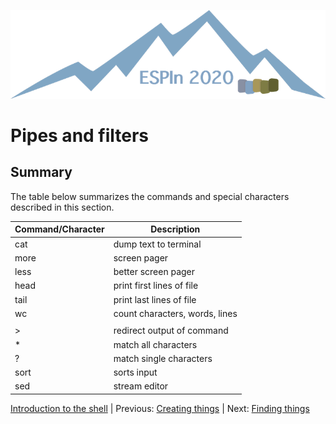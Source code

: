 ![ESPIn logo](../../media/ESPIn.png)

# Pipes and filters


## Summary

The table below summarizes the commands and special characters
described in this section.

| Command/Character | Description
| ----------------- | -----------
| cat               | dump text to terminal
| more              | screen pager
| less              | better screen pager
| head              | print first lines of file
| tail              | print last lines of file
| wc                | count characters, words, lines
| |                 | pipe output of command
| >                 | redirect output of command
| *                 | match all characters
| ?                 | match single characters
| sort              | sorts input
| sed               | stream editor

[Introduction to the shell](./index.md) |
Previous: [Creating things](./creating-things.md) |
Next: [Finding things](./finding-things.md)
